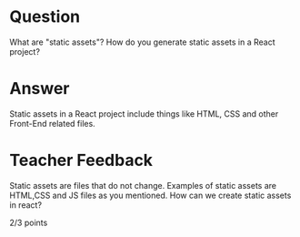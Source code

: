 # Question

What are "static assets"? How do you generate static assets in a React project?

# Answer
Static assets in a React project include things like HTML, CSS and other Front-End related files.

# Teacher Feedback

Static assets are files that do not change. Examples of static assets are HTML,CSS and JS files as you mentioned. How can we create static assets in react? 

2/3 points
